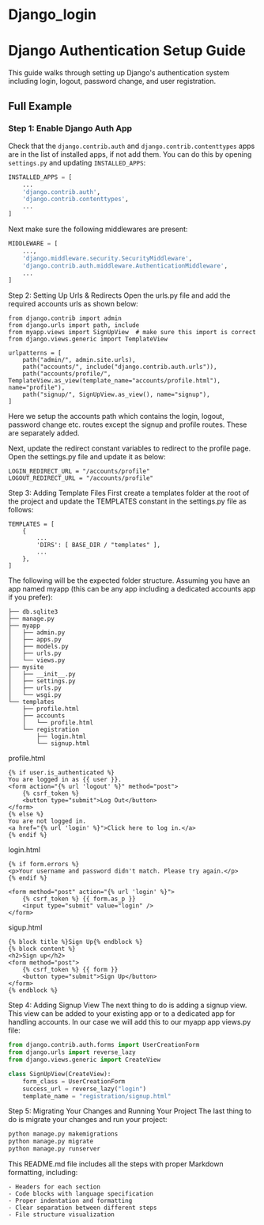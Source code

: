# Django_login
# Django Authentication Setup Guide

This guide walks through setting up Django's authentication system including login, logout, password change, and user registration.

## Full Example

### Step 1: Enable Django Auth App

Check that the `django.contrib.auth` and `django.contrib.contenttypes` apps are in the list of installed apps, if not add them. You can do this by opening `settings.py` and updating `INSTALLED_APPS`:

```python
INSTALLED_APPS = [
    ...
    'django.contrib.auth',
    'django.contrib.contenttypes',
    ...
]
```
Next make sure the following middlewares are present:
```python
MIDDLEWARE = [
    ...,
    'django.middleware.security.SecurityMiddleware',
    'django.contrib.auth.middleware.AuthenticationMiddleware',
    ...
]
```
Step 2: Setting Up Urls & Redirects
Open the urls.py file and add the required accounts urls as shown below:

```
from django.contrib import admin
from django.urls import path, include
from myapp.views import SignUpView  # make sure this import is correct
from django.views.generic import TemplateView

urlpatterns = [
    path("admin/", admin.site.urls),
    path("accounts/", include("django.contrib.auth.urls")),
    path("accounts/profile/", TemplateView.as_view(template_name="accounts/profile.html"), name="profile"),
    path("signup/", SignUpView.as_view(), name="signup"),
]
```
Here we setup the accounts path which contains the login, logout, password change etc. routes except the signup and profile routes. These are separately added.

Next, update the redirect constant variables to redirect to the profile page. Open the settings.py file and update it as below:

```
LOGIN_REDIRECT_URL = "/accounts/profile"
LOGOUT_REDIRECT_URL = "/accounts/profile"
```
Step 3: Adding Template Files
First create a templates folder at the root of the project and update the TEMPLATES constant in the settings.py file as follows:

```
TEMPLATES = [
    {
        ...
        'DIRS': [ BASE_DIR / "templates" ],
        ...
    },
]
```
The following will be the expected folder structure. Assuming you have an app named myapp (this can be any app including a dedicated accounts app if you prefer):

```
├── db.sqlite3
├── manage.py
├── myapp
│   ├── admin.py
│   ├── apps.py
│   ├── models.py
│   ├── urls.py
│   └── views.py
├── mysite
│   ├── __init__.py
│   ├── settings.py
│   ├── urls.py
│   └── wsgi.py
└── templates
    ├── profile.html
    ├── accounts
    │   └── profile.html
    └── registration
        ├── login.html
        └── signup.html
```
profile.html
```
{% if user.is_authenticated %} 
You are logged in as {{ user }}.
<form action="{% url 'logout' %}" method="post">
    {% csrf_token %}
    <button type="submit">Log Out</button>
</form>
{% else %} 
You are not logged in.
<a href="{% url 'login' %}">Click here to log in.</a>
{% endif %}
```
login.html
```
{% if form.errors %}
<p>Your username and password didn't match. Please try again.</p>
{% endif %}

<form method="post" action="{% url 'login' %}">
    {% csrf_token %} {{ form.as_p }}
    <input type="submit" value="login" />
</form>
```
sigup.html
```
{% block title %}Sign Up{% endblock %} 
{% block content %}
<h2>Sign up</h2>
<form method="post">
    {% csrf_token %} {{ form }}
    <button type="submit">Sign Up</button>
</form>
{% endblock %}
```
Step 4: Adding Signup View
The next thing to do is adding a signup view. This view can be added to your existing app or to a dedicated app for handling accounts. In our case we will add this to our myapp app views.py file:

```python
from django.contrib.auth.forms import UserCreationForm
from django.urls import reverse_lazy
from django.views.generic import CreateView

class SignUpView(CreateView):
    form_class = UserCreationForm
    success_url = reverse_lazy("login")
    template_name = "registration/signup.html"
```
Step 5: Migrating Your Changes and Running Your Project
The last thing to do is migrate your changes and run your project:

```python
python manage.py makemigrations
python manage.py migrate
python manage.py runserver
```

This README.md file includes all the steps with proper Markdown formatting, including:
```
- Headers for each section
- Code blocks with language specification
- Proper indentation and formatting
- Clear separation between different steps
- File structure visualization
```
